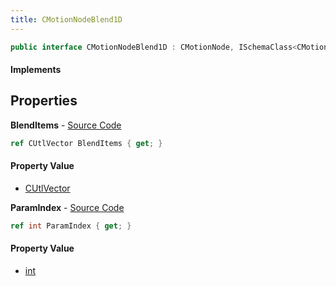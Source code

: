 ```yaml
---
title: CMotionNodeBlend1D
---
```


```csharp
public interface CMotionNodeBlend1D : CMotionNode, ISchemaClass<CMotionNode>, ISchemaClass<CMotionNodeBlend1D>, ISchemaField, ISchemaClass, INativeHandle
```

#### Implements

## Properties

**BlendItems** - [Source Code](https://github.com/swiftly-solution/swiftlys2/blob/master/managed/src/SwiftlyS2.Generated/Schemas/Interfaces/CMotionNodeBlend1D.cs#L17)

```csharp
ref CUtlVector BlendItems { get; }
```

#### Property Value

- [CUtlVector](/docs/api/shared/natives/cutlvector)

**ParamIndex** - [Source Code](https://github.com/swiftly-solution/swiftlys2/blob/master/managed/src/SwiftlyS2.Generated/Schemas/Interfaces/CMotionNodeBlend1D.cs#L19)

```csharp
ref int ParamIndex { get; }
```

#### Property Value

- [int](https://learn.microsoft.com/dotnet/api/system.int32)

